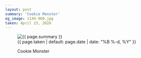 ```yaml
---
layout: post
summary: 'Cookie Monster'
og_image: 1144-960.jpg
taken: April 23, 2020
---
```


<figure class="post">
 <img alt="{{ page.summary }}" sizes="(min-width: 700px) 50vw, calc(100vw - 2rem)" src="{{ site.assets_url }}/1144-480.jpg" srcset="{{ site.assets_url }}/1144-240.jpg 240w, {{ site.assets_url }}/1144-480.jpg 480w, {{ site.assets_url }}/1144-720.jpg 720w, {{ site.assets_url }}/1144-960.jpg 960w"/>
 <figcaption>
  <time>
   {{ page.taken | default: page.date | date: "%B %-d, %Y" }}
  </time>
  <p>
   Cookie Monster
  </p>
 </figcaption>
</figure>
